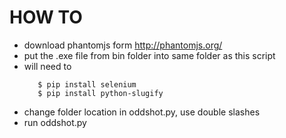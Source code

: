 # HOW TO

- download phantomjs form http://phantomjs.org/
- put the .exe file from bin folder into same folder as this script
- will need to 
    ```$ pip install requests
       $ pip install selenium
       $ pip install python-slugify
- change folder location in oddshot.py, use double slashes
- run oddshot.py
